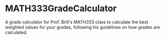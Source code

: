 # MATH333GradeCalculator
A grade calculator for Prof. Brill's MATH333 class to calculate the best weighted values for your grades, following his guidelines on how grades are calculated.
